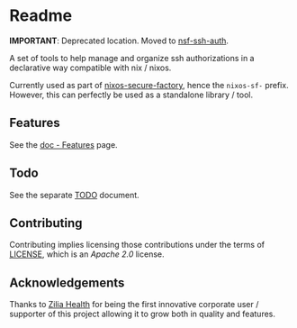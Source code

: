 Readme
======

**IMPORTANT**: Deprecated location. Moved to [nsf-ssh-auth](https://github.com/jraygauthier/nsf-ssh-auth).

A set of tools to help manage and organize ssh authorizations in a declarative
way compatible with nix / nixos.

Currently used as part of [nixos-secure-factory], hence the `nixos-sf-` prefix.
However, this can perfectly be used as a standalone library / tool.

[nixos-secure-factory]: https://github.com/jraygauthier/nixos-secure-factory


Features
--------

See the [doc - Features](./doc/Features.md) page.


Todo
----

See the separate [TODO](./TODO.md) document.


Contributing
------------

Contributing implies licensing those contributions under the terms of [LICENSE](./LICENSE), which is an *Apache 2.0* license.


Acknowledgements
----------------

Thanks to [Zilia Health] for being the first innovative corporate user /
supporter of this project allowing it to grow both in quality and features.

[Zilia Health]: https://ziliahealth.com/
